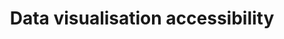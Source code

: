 ---
layout: collection
title: "Data visualisation accessibility"
description: "Accessibility standards for data visualisation at the NHSBSA"
tags: data
order: 1
collection_tag: accessible-data
pagination:
  data: collections.accessible-data
  size: 50
  alias: articles
---